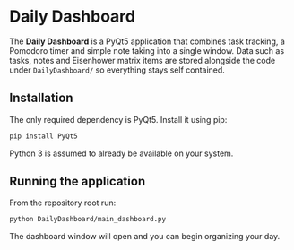 # Daily Dashboard

The **Daily Dashboard** is a PyQt5 application that combines task tracking, a Pomodoro timer and simple note taking into a single window. Data such as tasks, notes and Eisenhower matrix items are stored alongside the code under `DailyDashboard/` so everything stays self contained.

## Installation

The only required dependency is PyQt5. Install it using pip:

```bash
pip install PyQt5
```

Python 3 is assumed to already be available on your system.

## Running the application

From the repository root run:

```bash
python DailyDashboard/main_dashboard.py
```

The dashboard window will open and you can begin organizing your day.
